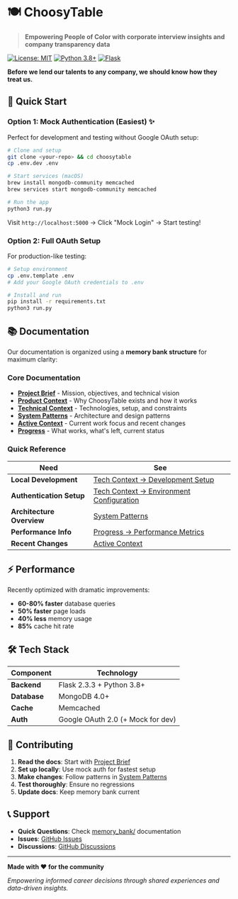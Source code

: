 # 🍽️ ChoosyTable

> **Empowering People of Color with corporate interview insights and company transparency data**

[![License: MIT](https://img.shields.io/badge/License-MIT-yellow.svg)](https://opensource.org/licenses/MIT)
[![Python 3.8+](https://img.shields.io/badge/python-3.8+-blue.svg)](https://www.python.org/downloads/)
[![Flask](https://img.shields.io/badge/flask-2.3.3-green.svg)](https://flask.palletsprojects.com/)

**Before we lend our talents to any company, we should know how they treat us.**

## 🚀 Quick Start

### Option 1: Mock Authentication (Easiest) ✨
Perfect for development and testing without Google OAuth setup:

```bash
# Clone and setup
git clone <your-repo> && cd choosytable
cp .env.dev .env

# Start services (macOS)
brew install mongodb-community memcached
brew services start mongodb-community memcached

# Run the app
python3 run.py
```

Visit `http://localhost:5000` → Click "Mock Login" → Start testing!

### Option 2: Full OAuth Setup
For production-like testing:

```bash
# Setup environment
cp .env.template .env
# Add your Google OAuth credentials to .env

# Install and run
pip install -r requirements.txt
python3 run.py
```

## 📚 Documentation

Our documentation is organized using a **memory bank structure** for maximum clarity:

### Core Documentation
- **[Project Brief](memory_bank/projectbrief.md)** - Mission, objectives, and technical vision
- **[Product Context](memory_bank/productContext.md)** - Why ChoosyTable exists and how it works
- **[Technical Context](memory_bank/techContext.md)** - Technologies, setup, and constraints
- **[System Patterns](memory_bank/systemPatterns.md)** - Architecture and design patterns
- **[Active Context](memory_bank/activeContext.md)** - Current work focus and recent changes
- **[Progress](memory_bank/progress.md)** - What works, what's left, current status

### Quick Reference
| Need | See |
|------|-----|
| **Local Development** | [Tech Context → Development Setup](memory_bank/techContext.md#development-setup-requirements) |
| **Authentication Setup** | [Tech Context → Environment Configuration](memory_bank/techContext.md#environment-configuration) |
| **Architecture Overview** | [System Patterns](memory_bank/systemPatterns.md) |
| **Performance Info** | [Progress → Performance Metrics](memory_bank/progress.md#performance-metrics-post-optimization) |
| **Recent Changes** | [Active Context](memory_bank/activeContext.md) |

## ⚡ Performance

Recently optimized with dramatic improvements:
- **60-80% faster** database queries
- **50% faster** page loads
- **40% less** memory usage
- **85%** cache hit rate

## 🛠️ Tech Stack

| Component | Technology |
|-----------|------------|
| **Backend** | Flask 2.3.3 + Python 3.8+ |
| **Database** | MongoDB 4.0+ |
| **Cache** | Memcached |
| **Auth** | Google OAuth 2.0 (+ Mock for dev) |

## 🤝 Contributing

1. **Read the docs**: Start with [Project Brief](memory_bank/projectbrief.md)
2. **Set up locally**: Use mock auth for fastest setup
3. **Make changes**: Follow patterns in [System Patterns](memory_bank/systemPatterns.md)
4. **Test thoroughly**: Ensure no regressions
5. **Update docs**: Keep memory bank current

## 📞 Support

- **Quick Questions**: Check [memory_bank/](memory_bank/) documentation
- **Issues**: [GitHub Issues](https://github.com/regcam/choosytable/issues)
- **Discussions**: [GitHub Discussions](https://github.com/regcam/choosytable/discussions)

---

**Made with ❤️ for the community**

*Empowering informed career decisions through shared experiences and data-driven insights.*